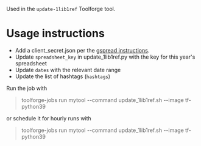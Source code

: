 Used in the `update-1lib1ref` Toolforge tool.

# Usage instructions

* Add a client_secret.json per the [gspread instructions](https://docs.gspread.org/en/latest/oauth2.html#enable-api-access-for-a-project).
* Update `spreadsheet_key` in update_1lib1ref.py with the key for this year's spreadsheet
* Update `dates` with the relevant date range
* Update the list of hashtags (`hashtags`)

Run the job with 
> toolforge-jobs run mytool --command update_1lib1ref.sh --image tf-python39

or schedule it for hourly runs with

> toolforge-jobs run mytool --command update_1lib1ref.sh --image tf-python39